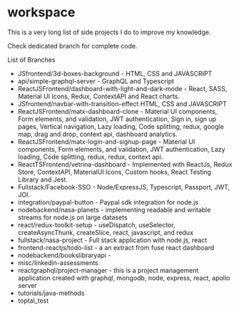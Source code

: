 # workspace
This is a very long list of side projects I do to improve my knowledge.

Check dedicated branch for complete code.

List of Branches
- JSfrontend/3d-boxes-background - HTML, CSS and JAVASCRIPT
- api/simple-graphql-server - GraphQL and Typescript
- ReactJSFrontend/dashboard-with-light-and-dark-mode - React, SASS, Material UI Icons, Redux, ContextAPI and React charts.
- JSfrontend/navbar-with-transition-effect  HTML, CSS and JAVASCRIPT
- ReactJSFrontend/matx-dashboard-clone - Material UI components, Form elements, and validation, JWT authentication, Sign in, sign up pages, Vertical navigation, Lazy loading, Code splitting, redux, google map, drag and drop, context api, dashboard analytics.
- ReactJSFrontend/matx-login-and-signup-page - Material UI components, Form elements, and validation, JWT authentication, Lazy loading, Code splitting, redux, redux, context api.
- ReactTSFrontend/vetrina-dashboard - Implemented with ReactJs, Redux Store, ContextAPI, MaterialUI Icons, Custom hooks, React Testing Library and Jest.
- Fullstack/Facebook-SSO - Node/ExpressJS, Typescript, Passport, JWT, JOI.
- integration/paypal-button - Paypal sdk integration for node.js
- nodebackend/nasa-planets - implementing readable and writable streams for node.js on large datasets
- react/redux-toolkit-setup - useDispatch, useSelector, createAsyncThunk, createSlice, react, javascript, and redux
- fullstack/nasa-project - Full stack application with node.js, react
- frontend-reactjs/todo-list - a an extract from fuse react dashboard
- nodebackend/bookslibraryapi - 
- misc/linkedin-assessments
- reactgraphql/project-manager - this is a project management application created with graphql, mongodb, node, express, react, apollo server
- tutorials/java-methods
- toptal_test
